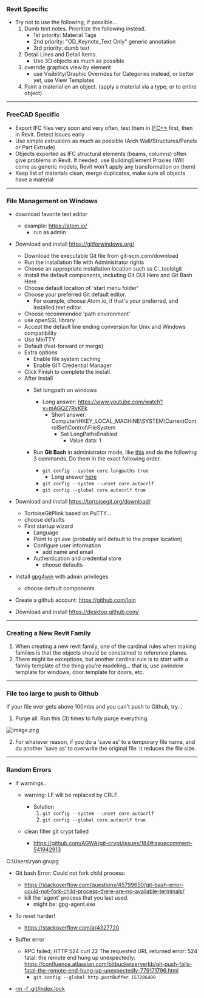  ### Revit Specific
 
- Try not to use the following, if possible...
	1. Dumb text notes. Prioritize the following instead.
		- 1st priority: Material Tags
		- 2nd priority: "OD_Keynote_Text Only" generic annotation
		- 3rd priority: dumb text
	2. Detail Lines and Detail Items. 
		- Use 3D objects as much as possible
	3. override graphics view by element
		- use Visibility/Graphic Overrides for Categories instead, or better yet, use View Templates
	4. Paint a material on an object. (apply a material via a type, or to entire object)

---

### FreeCAD Specific

- Export IFC files very soon and very often, test them in [IFC++](https://ifcquery.com/) first, then in Revit. Detect issues early
- Use simple extrusions as much as possible (Arch Wall/Structures/Panels or Part Extrude)
- Objects exported as IFC structural elements (beams, columns) often give problems in Revit. If needed, use BuildingElement Proxies (Will come as generic models, Revit won't apply any transformation on them)
- Keep list of materials clean, merge duplicates, make sure all objects have a material

---

### File Management on Windows

 - download favorite text editor
	 - example: https://atom.io/
		 - run as admin
 - Download and install https://gitforwindows.org/
   - Download the executable Git file from git-scm.com/download
   - Run the installation file with Administrator rights
   - Choose an appropriate installation location such as C:\_tools\git
   - Install the default components, including Git GUI Here and Git Bash Here
   - Choose default location of 'start menu folder'
   - Choose your preferred Git default editor.
	   - For example, choose Atom.io, if that's your preferred, and installed text editor.
   - Choose recommended 'path environment'
   - use openSSL library
   - Accept the default line ending conversion for Unix and Windows compatibility
   - Use MinTTY
   - Default (fast-forward or merge)
   - Extra options
	   - Enable file system caching
	   - Enable GIT Credential Manager
   - Click Finish to complete the install.
   - After Install
	 - Set longpath on windows 
		- Long answer: https://www.youtube.com/watch?v=mAGQZ7RvKFk
			- Short answer: Computer\HKEY_LOCAL_MACHINE\SYSTEM\CurrentControlSet\Control\FileSystem
				- Set LongPathsEnabled
					- Value data: 1

	 - Run **Git Bash** in administrator mode, like [this](https://www.dropbox.com/s/wk3l5weh1pt70oh/3TOLBa3Rs0.mp4?dl=0) and do the following 3 commands.  Do them in the exact following order.
		- `git config --system core.longpaths true`
			- Long answer [here](https://stackoverflow.com/questions/22575662/filename-too-long-in-git-for-windows/22575737#22575737)
		- `git config --system --unset core.autocrlf`
		- `git config --global core.autocrlf true`

  - Download and install https://tortoisegit.org/download/
	  - TortoiseGitPlink based on PuTTY...
	  - choose defaults
	  - First startup wizard
		  - Language
		  - Point to git.exe (probably will default to the proper location)
		  - Configure user information
			  - add name and email
		  - Authentication and credential store
			  - choose defaults
 - Install [gpg4win](https://www.gpg4win.org/download.html) with admin privileges
	 - choose default components
 - Create a github account: https://github.com/join
 - Download and install https://desktop.github.com/



---

### Creating a New Revit Family

1. When creating a new revit family, one of the cardinal rules when making families is that the objects should be constained to reference planes. 
2. There might be exceptions, but another cardinal rule is to start with a family template of the thing you're modeling... that is, use awindow template for windows, door template for doors, etc. 


---

### File too large to push to Github
If your file ever gets above 100mbs and you can't push to Github, try...
    

    
[](https://matrix.to/#/!uiaTztjLjbfSXeuBkn:matrix.org/$1560980161377209qhDgq:matrix.org?via=matrix.org)
    

 1. Purge all.  Run this (3) times to fully purge everything.

   ![image.png](https://matrix.org/_matrix/media/r0/thumbnail/matrix.org/XwGzEppwEgvdMOxuDrSTUxde?width=800&height=600)
 
2. For whatever reason, if you do a 'save as' to a temporary file name, and do another 'save as' to overwrite the original file. it reduces the file size.


---

### Random Errors

- If warnings..
  - warning: LF will be replaced by CRLF. 
	- Solution
		1. `git config --system --unset core.autocrlf`
		2. `git config --global core.autocrlf true`


  - clean filter git crypt failed
	  - https://github.com/AGWA/git-crypt/issues/184#issuecomment-541942913




C:\Users\ryan\.gnupg




- Git bash Error: Could not fork child process: 
	- https://stackoverflow.com/questions/45799650/git-bash-error-could-not-fork-child-process-there-are-no-available-terminals/
	- kill the 'agent' process that you last used.
		- might be: gpg-agent.exe



- To reset harder!
	- https://stackoverflow.com/a/4327720

- Buffer error
	- RPC failed; HTTP 524 curl 22 The requested URL returned error: 524 fatal: the remote end hung up unexpectedly: https://confluence.atlassian.com/bitbucketserverkb/git-push-fails-fatal-the-remote-end-hung-up-unexpectedly-779171796.html
		- `git config --global http.postBuffer 157286400`



- [rm -f .git/index.lock](https://stackoverflow.com/questions/9282632/git-index-lock-file-exists-when-i-try-to-commit-but-cannot-delete-the-file/11466435#11466435)
<!--stackedit_data:
eyJoaXN0b3J5IjpbOTM5MTg0OTQ0LDgyMzAwNzM1NSwxMjE3MT
I1NTMzLC0xMjI5NTYyNTkwLC03OTc3MjM3MzcsMTE5MTEwNDg2
NCwtMTcyNjA2NzY4OSwtMzk4NTMxNDg2LC0xOTc1NDI4ODUwLC
04MjkwODcyNzcsLTY0OTA3MjkyNCwxMzE3NTkwMTI2LC04ODE1
MDc3NywxNTA2NTcxNjQ4LDM2NTUwNTYxNiw2Mzk5MDkwMDUsMT
I2MjMwNDg2NCwxMzA5Mjk3OTg0LC03NTI0MDgzNzUsMTQ5NTc2
NzAzMV19
-->